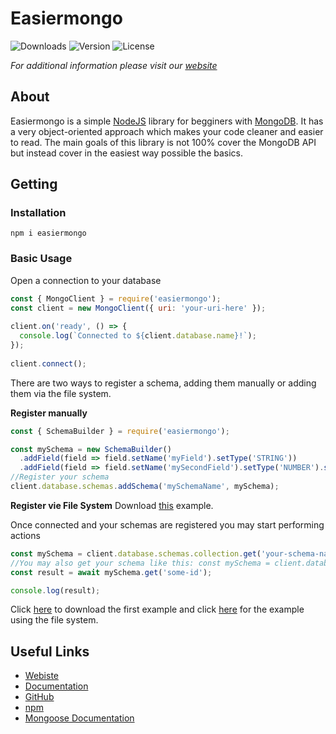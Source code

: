 # Easiermongo

![Downloads](https://img.shields.io/npm/dt/easiermongo) ![Version](https://img.shields.io/npm/v/easiermongo) ![License](https://img.shields.io/npm/l/easiermongo)

*For additional information please visit our [website](https://easiermongo.js.org)*

## About

Easiermongo is a simple [NodeJS](https://nodejs.org) library for begginers with [MongoDB](http://mongodb.com). 
It has a very object-oriented approach which makes your code cleaner and easier to read.
The main goals of this library is not 100% cover the MongoDB API but instead cover in the easiest way possible the basics.

## Getting 

### Installation

```npm i easiermongo```

### Basic Usage

Open a connection to your database
```js
const { MongoClient } = require('easiermongo');
const client = new MongoClient({ uri: 'your-uri-here' });
            
client.on('ready', () => {
  console.log(`Connected to ${client.database.name}!`);
});
            
client.connect();
```

There are two ways to register a schema, adding them manually or adding them via the file system.

**Register manually**
```js
const { SchemaBuilder } = require('easiermongo');

const mySchema = new SchemaBuilder()
  .addField(field => field.setName('myField').setType('STRING'))
  .addField(field => field.setName('mySecondField').setType('NUMBER').setDefault(0))
//Register your schema
client.database.schemas.addSchema('mySchemaName', mySchema);
```

**Register vie File System**
Download [this](https://easiermongo.js.org/examples/getting-started-fs.zip) example.

Once connected and your schemas are registered you may start performing actions
```js
const mySchema = client.database.schemas.collection.get('your-schema-name').model;
//You may also get your schema like this: const mySchema = client.database.schemas.SCHEMA_NAME_HERE;
const result = await mySchema.get('some-id');

console.log(result);
```

Click [here](https://easiermongo.js.org/examples/getting-started.js) to download the first example and click [here](https://easiermongo.js.org/examples/getting-started-fs.zip) for the example using the file system.

## Useful Links
- [Webiste](https://easiermongo.js.org)
- [Documentation](https://easiermongo.js.org/docs/v1/)
- [GitHub](https://github.com/grook8958/easiermongo)
- [npm](https://npmjs.org/package/easiermongo)
- [Mongoose Documentation](https://mongoosejs.com/docs/)